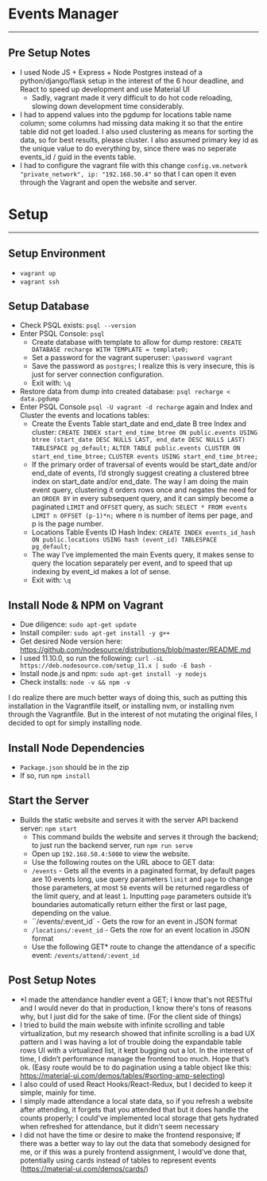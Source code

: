 # Events Manager

---

## Pre Setup Notes

- I used Node JS + Express + Node Postgres instead of a python/django/flask setup in the interest of the 6 hour deadline, and React to speed up development and use Material UI
  - Sadly, vagrant made it very difficult to do hot code reloading, slowing down development time considerably.
- I had to append values into the pgdump for locations table name column; some columns had missing data making it so that the entire table did not get loaded. I also used clustering as means for sorting the data, so  for best results, please cluster. I also assumed primary key id as the unique value to do everything by, since there was no seperate events_id / guid in the events table.
- I had to configure the vagrant file with this change `config.vm.network "private_network", ip: "192.168.50.4"` so that I can open it even through the Vagrant and open the website and server.

# Setup

---

## Setup Environment

- `vagrant up`
- `vagrant ssh`

## Setup Database

- Check PSQL exists: `psql --version`
- Enter PSQL Console: `psql`
  - Create database with template to allow for dump restore: `CREATE DATABASE recharge WITH TEMPLATE = template0;`
  - Set a password for the vagrant superuser: `\password vagrant`
  - Save the password as `postgres`; I realize this is very insecure, this is just for server connection configuration.
  - Exit with: `\q`
- Restore data from dump into created database: `psql recharge < data.pgdump`
- Enter PSQL Console `psql -U vagrant -d recharge` again and Index and Cluster the events and locations tables:
  - Create the Events Table start_date and end_date B tree Index and cluster: 
    `CREATE INDEX start_end_time_btree
        ON public.events USING btree
        (start_date DESC NULLS LAST, end_date DESC NULLS LAST)
        TABLESPACE pg_default;`
    `ALTER TABLE public.events
        CLUSTER ON start_end_time_btree;`
    `CLUSTER events USING start_end_time_btree;`
  - If the primary order of traversal of events would be start_date and/or end_date of events, I’d strongly suggest creating a clustered btree index on start_date and/or end_date. The way I am doing the main event query, clustering it orders rows once and negates the need for an `ORDER BY` in every subsequent query, and it can simply become a paginated `LIMIT` and `OFFSET` query, as such: `SELECT * FROM events LIMIT n OFFSET (p-1)*n;` where n is number of items per page, and p is the page number.
  - Locations Table Events ID Hash Index:
    `CREATE INDEX events_id_hash
        ON public.locations USING hash
        (event_id)
        TABLESPACE pg_default;`
  - The way I’ve implemented the main Events query, it makes sense to query the location separately per event, and to speed that up indexing by event_id makes a lot of sense.
  - Exit with: `\q`

## Install Node & NPM on Vagrant

- Due diligence: `sudo apt-get update`
- Install compiler: `sudo apt-get install -y g++`
- Get desired Node version here: https://github.com/nodesource/distributions/blob/master/README.md
- I used 11.10.0, so run the following: `curl -sL https://deb.nodesource.com/setup_11.x | sudo -E bash -`
- Install node.js and npm: `sudo apt-get install -y nodejs`
- Check installs: `node -v && npm -v`

I do realize there are much better ways of doing this, such as putting this installation in the Vagrantfile itself, or installing nvm, or installing nvm through the Vagrantfile. But in the interest of not mutating the original files, I decided to opt for simply installing node.

## Install Node Dependencies

- `Package.json` should be in the zip
- If so, run  `npm install`

## Start the Server

- Builds the static website and serves it with the server API backend server: `npm start`
  - This command builds the website and serves it through the backend; to just run the backend server, run `npm run serve`
  - Open up `192.168.50.4:5000` to view the website.
  - Use the following routes on the URL aboce to GET data:
  - `/events` - Gets all the events in a paginated format, by default pages are 10 events long, use query parameters `limit` and `page` to change those parameters, at most `50` events will be returned regardless of the limit query, and at least `1`. Inputting `page` parameters outside it’s boundaries automatically return either the first or last page, depending on the value.
  - ``/events/:event_id` - Gets the row for an event in JSON format
  - `/locations/:event_id` - Gets the row for an event location in JSON format
  - Use the following GET* route to change the attendance of a specific event: `/events/attend/:event_id`

## Post Setup Notes

- *I made the attendance handler event a GET; I know that's not RESTful and I would never do that in production, I know there's tons of reasons why, but I just did for the sake of time. (For the client side of things)
- I tried to build the main website with infinite scrolling and table virtualization, but my research showed that infinite scrolling is a bad UX pattern and I was having a lot of trouble doing the expandable table rows UI with a virtualized list, it kept bugging out a lot. In the interest of time, I didn’t performance manage the frontend too much. Hope that’s ok. (Easy route would be to do pagination using a table object like this: https://material-ui.com/demos/tables/#sorting-amp-selecting)
- I also could of used React Hooks/React-Redux, but I decided to keep it simple, mainly for time.
- I simply made attendance a local state data, so if you refresh a website after attending, it forgets that you attended that but it does handle the counts properly; I could've implemented local storage that gets hydrated when refreshed for attendance, but it didn't seem necessary
- I did not have the time or desire to make the frontend responsive; If there was a better way to lay out the data that somebody designed for me, or if this was a purely frontend assignment, I would’ve done that, potentially using cards instead of tables to represent events (https://material-ui.com/demos/cards/)
